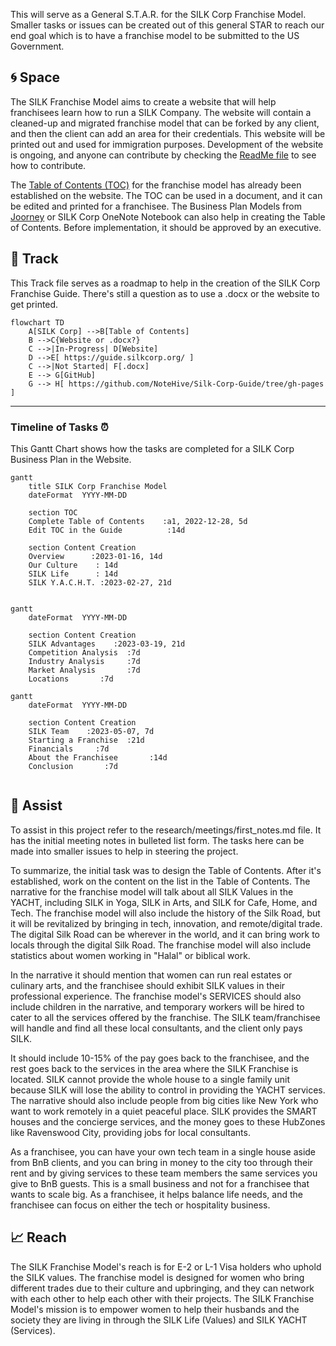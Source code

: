This will serve as a General S.T.A.R. for the SILK Corp Franchise Model. Smaller tasks or issues can be created out of this general STAR to reach our end goal which is to have a franchise model to be submitted to the US Government.

## :cyclone: Space
The SILK Franchise Model aims to create a website that will help franchisees learn how to run a SILK Company. The website will contain a cleaned-up and migrated franchise model that can be forked by any client, and then the client can add an area for their credentials. This website will be printed out and used for immigration purposes. Development of the website is ongoing, and anyone can contribute by checking the [ReadMe file](https://github.com/NoteHive/Silk-Corp-Guide/tree/gh-pages) to see how to contribute.

The [Table of Contents (TOC)](https://github.com/NoteHive/Silk-Corp-Guide/blob/gh-pages/research/TableOfContents.md) for the franchise model has already been established on the website. The TOC can be used in a document, and it can be edited and printed for a franchisee. The Business Plan Models from [Joorney](https://www.joorney.com/#pre-samples) or SILK Corp OneNote Notebook can also help in creating the Table of Contents. Before implementation, it should be approved by an executive.

## :bridge_at_night: Track
This Track file serves as a roadmap to help in the creation of the SILK Corp Franchise Guide. There's still a question as to use a .docx or the website to get printed.

```mermaid
flowchart TD
    A[SILK Corp] -->B[Table of Contents]
    B -->C{Website or .docx?}
    C -->|In-Progress| D[Website]
    D -->E[ https://guide.silkcorp.org/ ]
    C -->|Not Started| F[.docx]
    E --> G[GitHub]
    G --> H[ https://github.com/NoteHive/Silk-Corp-Guide/tree/gh-pages ]
```

---

### Timeline of Tasks :alarm_clock:

This Gantt Chart shows how the tasks are completed for a SILK Corp Business Plan in the Website.

```mermaid
gantt
    title SILK Corp Franchise Model
    dateFormat  YYYY-MM-DD

    section TOC
    Complete Table of Contents    :a1, 2022-12-28, 5d
    Edit TOC in the Guide          :14d

    section Content Creation
    Overview      :2023-01-16, 14d
    Our Culture    : 14d
    SILK Life      : 14d
    SILK Y.A.C.H.T. :2023-02-27, 21d
    
```

```mermaid
gantt
    dateFormat  YYYY-MM-DD

    section Content Creation
    SILK Advantages    :2023-03-19, 21d
    Competition Analysis  :7d
    Industry Analysis     :7d
    Market Analysis       :7d
    Locations       :7d    
```

```mermaid
gantt
    dateFormat  YYYY-MM-DD

    section Content Creation
    SILK Team    :2023-05-07, 7d
    Starting a Franchise  :21d
    Financials     :7d
    About the Franchisee       :14d
    Conclusion       :7d
    
```

## :construction_worker: Assist

To assist in this project refer to the research/meetings/first_notes.md file. It has the initial meeting notes in bulleted list form. The tasks here can be made into smaller issues to help in steering the project.

To summarize, the initial task was to design the Table of Contents. After it's established, work on the content on the list in the Table of Contents. The narrative for the franchise model will talk about all SILK Values in the YACHT, including SILK in Yoga, SILK in Arts, and SILK for Cafe, Home, and Tech. The franchise model will also include the history of the Silk Road, but it will be revitalized by bringing in tech, innovation, and remote/digital trade. The digital Silk Road can be wherever in the world, and it can bring work to locals through the digital Silk Road. The franchise model will also include statistics about women working in "Halal" or biblical work.

In the narrative it should mention that women can run real estates or culinary arts, and the franchisee should exhibit SILK values in their professional experience. The franchise model's SERVICES should also include children in the narrative, and temporary workers will be hired to cater to all the services offered by the franchise. The SILK team/franchisee will handle and find all these local consultants, and the client only pays SILK.

It should include 10-15% of the pay goes back to the franchisee, and the rest goes back to the services in the area where the SILK Franchise is located. SILK cannot provide the whole house to a single family unit because SILK will lose the ability to control in providing the YACHT services. The narrative should also include people from big cities like New York who want to work remotely in a quiet peaceful place. SILK provides the SMART houses and the concierge services, and the money goes to these HubZones like Ravenswood City, providing jobs for local consultants.

As a franchisee, you can have your own tech team in a single house aside from BnB clients, and you can bring in money to the city too through their rent and by giving services to these team members the same services you give to BnB guests. This is a small business and not for a franchisee that wants to scale big. As a franchisee, it helps balance life needs, and the franchisee can focus on either the tech or hospitality business.


## :chart_with_upwards_trend: Reach

The SILK Franchise Model's reach is for E-2 or L-1 Visa holders who uphold the SILK values. The franchise model is designed for women who bring different trades due to their culture and upbringing, and they can network with each other to help each other with their projects. The SILK Franchise Model's mission is to empower women to help their husbands and the society they are living in through the SILK Life (Values) and SILK YACHT (Services).
